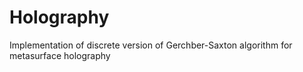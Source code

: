 # Holography
Implementation of discrete version of Gerchber-Saxton algorithm for metasurface holography
